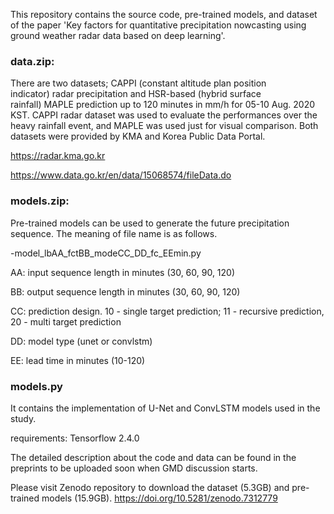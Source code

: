 This repository contains the source code, pre-trained models, and dataset of the paper 'Key factors for quantitative precipitation nowcasting using ground weather radar data based on deep learning'. 

### data.zip: 
There are two datasets; CAPPI (constant altitude plan position indicator) radar precipitation and HSR-based (hybrid surface rainfall) MAPLE prediction up to 120 minutes in mm/h for 05-10 Aug. 2020 KST. CAPPI radar dataset was used to evaluate the performances over the heavy rainfall event, and MAPLE was used just for visual comparison. Both datasets were provided by KMA and Korea Public Data Portal. 

https://radar.kma.go.kr

https://www.data.go.kr/en/data/15068574/fileData.do



### models.zip: 
Pre-trained models can be used to generate the future precipitation sequence. The meaning of file name is as follows.

-model_lbAA_fctBB_modeCC_DD_fc_EEmin.py

AA: input sequence length in minutes (30, 60, 90, 120)

BB: output sequence length in minutes (30, 60, 90, 120)

CC: prediction design. 10 - single target prediction; 11 - recursive prediction, 20 - multi target prediction

DD: model type (unet or convlstm)

EE: lead time in minutes (10-120)


### models.py
It contains the implementation of U-Net and ConvLSTM models used in the study.

requirements: Tensorflow 2.4.0


The detailed description about the code and data can be found in the preprints to be uploaded soon when GMD discussion starts.


Please visit Zenodo repository to download the dataset (5.3GB) and pre-trained models (15.9GB).
https://doi.org/10.5281/zenodo.7312779